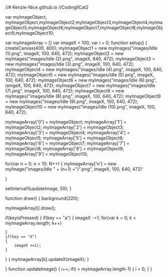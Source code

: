 //# Kenzie-Nice.github.io
//CodingIICat2




var myImageObject, myImageObject,myImageObject2,myImageObject3,myImageObject4,myImageObject5,myImageObject6,myImageObject7,myImageObject8,myImageObject9,myImageObject10;

var myImageArray = [] 
var imageX = 100;
var i = 0;
function setup() {
  createCanvas(400, 400);
  myImageObject1 = new myImages("images/Idle (1).png", imageX, 100, 640, 472);
  myImageObject2 = new myImages("images/Idle (2).png", imageX, 640, 472);
  myImageObject3 = new myImages("images/Idle (3).png", imageX, 100, 640, 472);
  myImageObject4 = new myImages("images/Idle (4).png", imageX, 100, 640, 472);
  myImageObject5 = new myImages("images/Idle (5).png", imageX, 100, 640, 472);
  myImageObject6 = new myImages("images/Idle (6).png", iamgeX, 100, 640, 472);
  myImageObject7 = new myImages("images/Idle (7).png", imageX, 100, 640, 472);
  myImageObject8 = new myImages("images/Idle (8).png", imageX, 100, 640, 472);
  myImageObject9 = new myImages("images/Idle (9).png", imageX, 100, 640, 472);
  myImageObject10 = new myImages("images/Idle (10).png", imageX, 100, 640, 472);
  
  myImageArray['0'] = myImageObject;
  myImageArray['1'] = myImageObject2;
  myImageArray['2'] = myImageObject3;
  myImageArray['3'] = myImageObject4;
  myImageArray['4'] = myImageObject5;
  myImageArray['5'] = myImageObject6;
  myImageArray['6'] = myImageObject7;
  myImageArray['7'] = myImageObject8;
  myImageArray['8'] = myImageObject9;
  myImageArray['9'] = myImageObject10;

  for(var n = 0; n < 10; N++)
  {
    myImageArray['n'] = new myImage("images/Idle " + (n+1) +")".png", imageX, 100, 640, 472)'

  }

  setInterval1(updateImage, 50);
}

function draw() {
  background(220);
  
  
  myImageArray[i].draw();

  if(keyisPressed)
  {
    if(key == "a")
    {
        imageX -=1;
        for(var k = 0; k < myImageArray.length; k++)
        
    }
    if(key == "d")
    {
        imageX +=1);
    }
  }
  {
            myImageArray[k].updateX(imageX);
        }

}
function updateImage()
{
  i++;
  if(i > myImageArray.length-1)
  {
    i = 0;
  }
}

